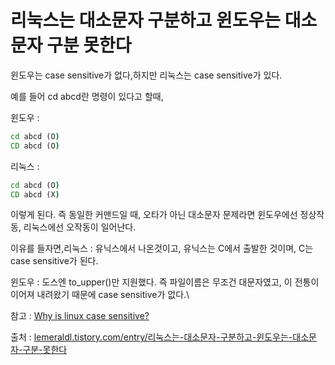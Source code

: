 # 리눅스는 대소문자 구분하고 윈도우는 대소문자 구분 못한다 

윈도우는 case sensitive가 없다,하지만 리눅스는 case sensitive가 있다.

예를 들어 cd abcd란 명령이 있다고 할때,

윈도우 : 

```cmd
cd abcd (O)            
CD abcd (O)
```

리눅스 : 
```cmd
cd abcd (O)            
CD abcd (X)
```
이렇게 된다. 즉 동일한 커맨드일 때, 오타가 아닌 대소문자 문제라면 윈도우에선 정상작동, 리눅스에선 오작동이 일어난다.

이유를 들자면,리눅스 : 유닉스에서 나온것이고, 유닉스는 C에서 출발한 것이며, C는 case sensitive가 된다. 

윈도우 : 도스엔 to_upper()만 지원했다. 즉 파일이름은 무조건 대문자였고, 이 전통이 이어져 내려왔기 때문에 case sensitive가 없다.\

참고 : [Why is linux case sensitive?](http://www.linuxquestions.org/questions/linux-general-1/why-is-linux-case-sensitive-125995/) 

출처 : [lemeraldl.tistory.com/entry/리눅스는-대소문자-구분하고-윈도우는-대소문자-구분-못한다](https://lemeraldl.tistory.com/entry/%EB%A6%AC%EB%88%85%EC%8A%A4%EB%8A%94-%EB%8C%80%EC%86%8C%EB%AC%B8%EC%9E%90-%EA%B5%AC%EB%B6%84%ED%95%98%EA%B3%A0-%EC%9C%88%EB%8F%84%EC%9A%B0%EB%8A%94-%EB%8C%80%EC%86%8C%EB%AC%B8%EC%9E%90-%EA%B5%AC%EB%B6%84-%EB%AA%BB%ED%95%9C%EB%8B%A4)